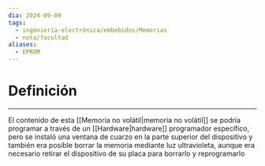 ```yaml
---
dia: 2024-09-09
tags:
  - ingeniería-electrónica/embebidos/Memorias
  - nota/facultad
aliases:
  - EPROM
---
```

# Definición
---
El contenido de esta [[Memoria no volátil|memoria no volátil]] se podría programar a través de un [[Hardware|hardware]] programador específico, pero se instaló una ventana de cuarzo en la parte superior del dispositivo y también era posible borrar la memoria mediante luz ultravioleta, aunque era necesario retirar el dispositivo de su placa para borrarlo y reprogramarlo